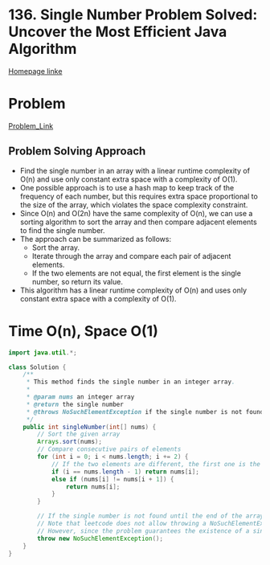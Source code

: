# 136. Single Number Problem Solved: Uncover the Most Efficient Java Algorithm

[Homepage linke](https://eunhanspace.blogspot.com/2023/05/136single-number-problem-solved-uncover.html)

# Problem

[Problem_Link](https://leetcode.com/problems/single-number/)

## **Problem Solving Approach**

- Find the single number in an array with a linear runtime complexity of O(n) and use only constant extra space with a complexity of O(1).
- One possible approach is to use a hash map to keep track of the frequency of each number, but this requires extra space proportional to the size of the array, which violates the space complexity constraint.
- Since O(n) and O(2n) have the same complexity of O(n), we can use a sorting algorithm to sort the array and then compare adjacent elements to find the single number.
- The approach can be summarized as follows:
    - Sort the array.
    - Iterate through the array and compare each pair of adjacent elements.
    - If the two elements are not equal, the first element is the single number, so return its value.
- This algorithm has a linear runtime complexity of O(n) and uses only constant extra space with a complexity of O(1).

# Time O(n), Space O(1)

```java
import java.util.*;

class Solution {
    /**
     * This method finds the single number in an integer array.
     *
     * @param nums an integer array
     * @return the single number
     * @throws NoSuchElementException if the single number is not found
     */
    public int singleNumber(int[] nums) {
        // Sort the given array
        Arrays.sort(nums);
        // Compare consecutive pairs of elements
        for (int i = 0; i < nums.length; i += 2) {
            // If the two elements are different, the first one is the single number, so return its value.
            if (i == nums.length - 1) return nums[i];
            else if (nums[i] != nums[i + 1]) {
                return nums[i];
            }
        }

        // If the single number is not found until the end of the array, throw a NoSuchElementException.
        // Note that leetcode does not allow throwing a NoSuchElementException.
        // However, since the problem guarantees the existence of a single number, you can replace this line with 'return 0;'.
        throw new NoSuchElementException();
    }
}
```
